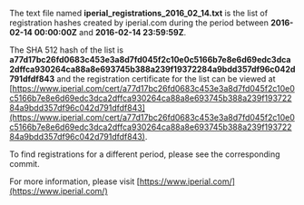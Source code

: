 The text file named **iperial_registrations_2016_02_14.txt** is the list of registration hashes created by iperial.com during the period between **2016-02-14 00:00:00Z** and **2016-02-14 23:59:59Z**.

The SHA 512 hash of the list is **a77d17bc26fd0683c453e3a8d7fd045f2c10e0c5166b7e8e6d69edc3dca2dffca930264ca88a8e693745b388a239f19372284a9bdd357df96c042d791dfdf843** and the registration certificate for the list can be viewed at [https://www.iperial.com/cert/a77d17bc26fd0683c453e3a8d7fd045f2c10e0c5166b7e8e6d69edc3dca2dffca930264ca88a8e693745b388a239f19372284a9bdd357df96c042d791dfdf843](https://www.iperial.com/cert/a77d17bc26fd0683c453e3a8d7fd045f2c10e0c5166b7e8e6d69edc3dca2dffca930264ca88a8e693745b388a239f19372284a9bdd357df96c042d791dfdf843).

To find registrations for a different period, please see the corresponding commit.

For more information, please visit [https://www.iperial.com/](https://www.iperial.com/)
